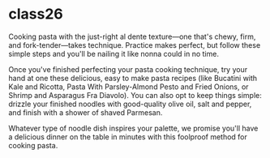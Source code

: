 # class26

Cooking pasta with the just-right al dente texture—one that's chewy, firm, and fork-tender—takes technique. Practice makes perfect, but follow these simple steps and you'll be nailing it like nonna could in no time.

Once you've finished perfecting your pasta cooking technique, try your hand at one these delicious, easy to make pasta recipes (like Bucatini with Kale and Ricotta, Pasta With Parsley-Almond Pesto and Fried Onions, or Shrimp and Asparagus Fra Diavolo). You can also opt to keep things simple: drizzle your finished noodles with good-quality olive oil, salt and pepper, and finish with a shower of shaved Parmesan.

Whatever type of noodle dish inspires your palette, we promise you'll have a delicious dinner on the table in minutes with this foolproof method for cooking pasta.